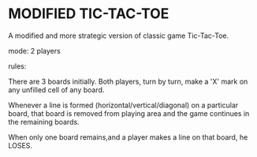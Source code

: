 # MODIFIED TIC-TAC-TOE

A modified and more strategic version of classic game Tic-Tac-Toe. 

mode: 2 players

rules:

There are 3 boards initially. Both players, turn by turn, make a 'X' mark on any unfilled cell of any board.

Whenever a line is formed (horizontal/vertical/diagonal) on a particular board, that board is removed from playing area and the game continues in the remaining boards.

When only one board remains,and a player makes a line on that board, he LOSES.
